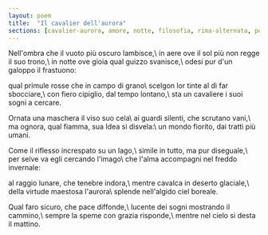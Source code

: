 ```yaml
---
layout: poem
title:  "Il cavalier dell'aurora"
sections: [cavalier-aurora, amore, notte, filosofia, rima-alternata, poesie, italiano]
---
```


Nell'ombra che il vuoto più oscuro lambisce,\\
in aere ove il sol più non regge il suo trono,\\
in notte ove gioia qual guizzo svanisce,\\
odesi pur d'un galoppo il frastuono:

qual primule rosse che in campo di grano\\
scelgon lor tinte al dì far sbocciare,\\
con fiero cipiglio, dal tempo lontano,\\
sta un cavaliere i suoi sogni a cercare.

Ornata una maschera il viso suo cela\\
ai guardi silenti, che scrutano vani,\\
ma ognora, qual fiamma, sua Idea si disvela:\\
un mondo fiorito, dai tratti più umani.

Come il riflesso increspato su un lago,\\
simile in tutto, ma pur diseguale,\\
per selve va egli cercando l'imago\\
che l'alma accompagni nel freddo invernale:

al raggio lunare, che tenebre indora,\\
mentre cavalca in deserto glaciale,\\
della virtude maestosa l'aurora\\
splende nell'algido ciel boreale.

Qual faro sicuro, che pace diffonde,\\
lucente dei sogni mostrando il cammino,\\
sempre la speme con grazia risponde,\\
mentre nel cielo si desta il mattino.
